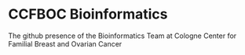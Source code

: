 # CCFBOC Bioinformatics
The github presence of the Bioinformatics Team at Cologne Center for Familial Breast and Ovarian Cancer
